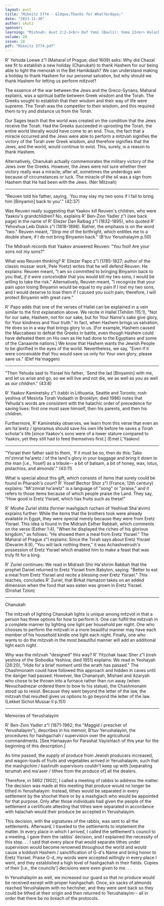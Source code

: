 ```yaml
---
layout: post
title: "Mikeitz 5774 - &ldquo;Thanks for What?&rdquo;"
date: "2013-11-30"
author: skatz
sponsor: 
learning: "Mishnah: Avot 2:2-3<br> Daf Yomi (Bavli): Yoma 22<br> Halachah: Mishnah Berurah 317:7-318:1"
volume: 28
issue: 10
pdf: "Mikeitz 5774.pdf"
---
```


 R' Yehuda Loewe z"l (Maharal of Prague; died 1609) asks: Why did Chazal see fit to establish a new holiday (Chanukah) to thank Hashem for our being able to light the menorah in the Bet Hamikdash? We can understand making a holiday to thank Hashem for our personal salvation, but why should we thank Hashem for letting us perform mitzvot?

 The essence of the war between the Jews and the Greco-Syrians, Maharal explains, was a spiritual battle between Greek wisdom and the Torah. The Greeks sought to establish that their wisdom and their way of life were supreme. The Torah was the competitor to their wisdom, and this required them to try and distance us from the Torah.

 Our Sages teach that the world was created on the condition that the Jews receive the Torah. Had the Greeks succeeded in uprooting the Torah, the entire world literally would have come to an end. Thus, the fact that a miracle occurred and the Jews were able to perform a mitzvah signifies the victory of the Torah over Greek wisdom, and therefore signifies that the Jews, and the world, would continue to exist. This, surely, is a reason to thank Hashem.

 Alternatively, Chanukah actually commemorates the military victory of the Jews over the Greeks. However, the Jews were not sure whether their victory really was a miracle; after all, sometimes the underdogs win because of circumstances or luck. The miracle of the oil was a sign from Hashem that He had been with the Jews. (Ner Mitzvah)

 ********

 "Reuven told his father, saying, `You may slay my two sons if I  fail to bring him \[Binyamin\] back to you'." (42:37)

 Was Reuven really suggesting that Yaakov kill Reuven's children, who were Yaakov's grandchildren? No, explains R' Ben-Zion Yadler z"l (see back page) in the name of R' Eliezer Dan Ralbag z"l (1832-1895), who quoted R' Yehoshua Leib Diskin z"l (1818-1898). Rather, the emphasis is on the word "two." Reuven meant, "Strip me of the birthright, which entitles me to a double share, if I do not bring Binyamin back." (B'tuv Yerushalayim p.50)

  The Midrash records that Yaakov answered Reuven: "You fool! Are your sons not my sons?"

 What was Reuven thinking? R' Eliezer Papo z"l (1785-1827; author of the classic mussar work, Pele Yoetz) writes that he will defend Reuven. He explains: Reuven meant, "I am so committed to bringing Binyamin back to you that, *if it were conceivable* that you would kill my two sons, I would be willing to take the risk." Alternatively, Reuven meant, "I recognize that your pain upon losing Binyamin would be equal to my pain if I lost my two sons, and I would deserve to lose them if I caused you such pain; therefore, I will protect Binyamin with great care."

 R' Papo adds that one of the verses of Hallel can be explained in a vein similar to the first explanation above. We recite in Hallel (Tehilim 115:1), "Not for our sake, Hashem, not for our sake, but for Your Name's sake give glory, for Your kindness and Your truth." In fact, when Hashem brings us salvation, He does so in a way that brings glory to us. \[For example, Hashem caused the Maccabees to defeat the Greeks in battle, even though Hashem could have defeated them on His own as He had done to the Egyptians and some of the Canaanite nations.\] We know that Hashem wants the Jewish People to be glorified in the eyes of the world. Nevertheless, we say, "Even if it were conceivable that You would save us only for Your own glory, please save us." (Elef Ha'maggen)

 ********

 "Then Yehuda said to Yisrael his father, `Send the lad \[Binyamin\]  with me, and let us arise and go, so we will live and not die,  *we* as well as *you* as well as *our children*." (43:8)

 R' Yaakov Kaminetsky z"l (rabbi in Lithuania, Seattle and Toronto; rosh yeshiva of Mesivta Torah Vodaath in Brooklyn; died 1986) notes that Yehuda's words are consistent with the halachic order of precedence for saving lives: first one must save himself, then his parents, and then his children.

 Furthermore, R' Kaminetsky observes, we learn from this verse that even an am ha'aretz / ignoramus should save his own life before he saves a Torah scholar's life \[since Yaakov's sons were of a lower stature compared to Yaakov, yet they still had to feed themselves first.\] (Emet L'Yaakov)

 ********

 "Yisrael their father said to them, `If it must be so, then do  this: Take mi'zimrat ha'aretz / of the land's glory in your  baggage and bring it down to the man \[i.e., Yosef\] as a tribute--  a bit of balsam, a bit of honey, wax, lotus, pistachios, and  almonds'." (43:11)

 What is special about this gift, which consists of items that surely could be found in Pharaoh's court? R' Yosef Bechor Shor z"l (France; 12th century) explains: "Mi'zimrat ha'aretz" is a language of "song" or "praise," and it refers to those items because of which people praise the Land. They say, "How good is Eretz Yisrael, which has fruits such as these!"

 R' Moshe Zuriel shlita (former mashgiach ruchani of Yeshivat Sha'alvim) explains further: While the items that the brothers took were already available in Egypt, they were special merely because they were from Eretz Yisrael. This idea is found in the Midrash Esther Rabbah, which comments on the verse (Esther 1:4), "When he displayed the riches of his glorious kingdom," as follows: "He showed them a meal from Eretz Yisrael." The Maharal of Prague z"l explains: Since the Torah says about Eretz Yisrael (Devarim 8:9), "You will lack nothing there," it was Achashveirosh's possession of Eretz Yisrael which enabled him to make a feast that was truly fit for a king.

 R' Zuriel continues: We read in Midrash Shir Ha'shirim Rabbah that the prophet Daniel returned to Eretz Yisrael from Babylon, saying: "Better to eat a meal from Eretz Yisrael and recite a blessing over Eretz Yisrael." This teaches, concludes R' Zuriel, that Birkat Hamazon takes on an added dimension when the food that was eaten was grown in Eretz Yisrael. (Drishat Tzion)

 ********

 Chanukah

 The mitzvah of lighting Chanukah lights is unique among mitzvot in that a person has three options for how to perform it. One can fulfill the mitzvah in a complete manner by lighting one light per household per night. One who chooses to perform the mitzvah in a more beautiful manner may have each member of his household kindle one light each night. Finally, one who wants to do the mitzvah in the most beautiful manner will add an additional light each night.

 Why was the mitzvah "designed" this way? R' Yitzchak Isaac Sher z"l (rosh yeshiva of the Slobodka Yeshiva; died 1951) explains: We read in Yeshayah (26:20), "Hide for a brief moment until the wrath has passed." The Chashmonaim could have followed this approach and hidden in caves until the danger had passed. However, like Chananyah, Mishael and Azaryah who chose to be thrown into a furnace rather than run away (when Nevuchadnezar ordered them to bow to his statue), the Chashmonaim stood up to resist. Because they went beyond the letter of the law, the mitzvah that resulted gives us options to go beyond the letter of the law. (Lekket Sichot Mussar II p.151)

 ********

 Memories of Yerushalayim

 R' Ben-Zion Yadler z"l (1871-1962; the "Maggid / preacher of  Yerushalayim"), describes in his memoir, B'tuv Yerushalayim, the  procedures for hashgachah / supervision over the agricultural  commandments. \[See Hamaayan for Parashat Vayishlach of this year  for the beginning of this description.\]

 As time passed, the supply of produce from Jewish producers increased, and wagon-loads of fruits and vegetables arrived in Yerushalayim, such that the mashgichim / kashruth supervisors couldn't keep up with \[separating terumah and ma'aser / tithes from the produce of\] all the dealers.

 Therefore, in 5662 \[1902\], I called a meeting of rabbis to address the matter. The decision was made at this meeting that produce would no longer be tithed in Yerushalayim. Instead, tithes would be separated in every settlement by the shochet there or by a mashgiach who would be appointed for that purpose. Only after those individuals had given the people of the settlement a certificate attesting that tithes were separated in accordance with halachah would their produce be accepted in Yerushalayim.

 This decision, with the signatures of the rabbis, was sent to all the settlements. Afterward, I traveled to the settlements to implement the matter. In every place in which I arrived, I called the settlement's council to a meeting, I gave them the rabbis' decision, and I explained the necessity of this step. . . I said that every place that would separate tithes under supervision would become renowned throughout the world and would cause a kiddush Hashem / sanctification of G-d's Name and bring honor to Eretz Yisrael. Praise G-d, my words were accepted willingly in every place I went, and they established a high level of hashgachah in their fields. Copies of their \[i.e., the councils'\] decisions were even given to me. . .

 In Yerushalayim as well, we increased our guard so that no produce would be received except with proper hashgachah. Once, six sacks of almonds reached Yerushalayim with no hechsher, and they were sent back so they could be tithed at their origin and then returned to Yerushalayim-- all in order that there be no breach of the protocols.

